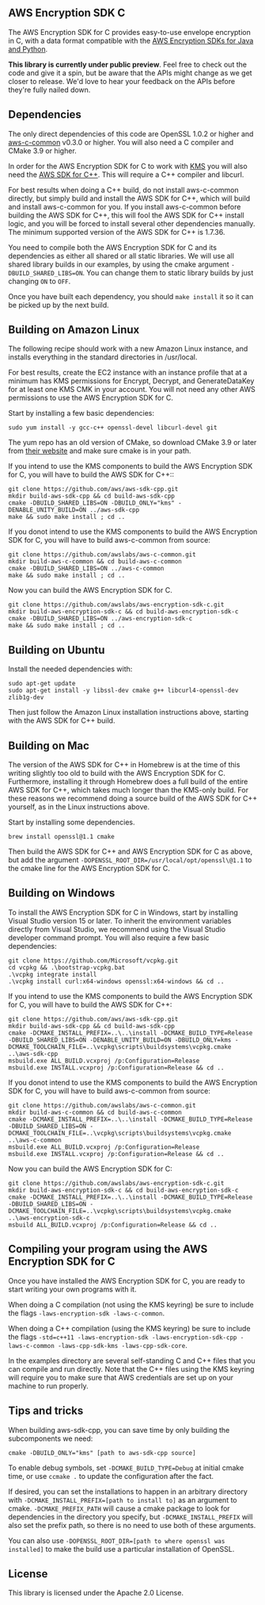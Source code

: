 ## AWS Encryption SDK C

The AWS Encryption SDK for C provides easy-to-use envelope encryption in C,
with a data format compatible with the [AWS Encryption SDKs for Java and
Python](https://docs.aws.amazon.com/encryption-sdk/latest/developer-guide/introduction.html).

**This library is currently under public preview**. Feel free to check out the
code and give it a spin, but be aware that the APIs might change as we get
closer to release. We'd love to hear your feedback on the APIs before they're
fully nailed down.

## Dependencies

The only direct dependencies of this code are OpenSSL 1.0.2 or higher and
[aws-c-common](https://github.com/awslabs/aws-c-common) v0.3.0 or higher. You will also need
a C compiler and CMake 3.9 or higher.

In order for the AWS Encryption SDK for C to work with [KMS](https://aws.amazon.com/kms/)
you will also need the [AWS SDK for C++](https://github.com/aws/aws-sdk-cpp).
This will require a C++ compiler and libcurl.

For best results when doing a C++ build, do not install aws-c-common directly, but simply
build and install the AWS SDK for C++, which will build and install aws-c-common for you.
If you install aws-c-common before building the AWS SDK for C++, this will fool the
AWS SDK for C++ install logic, and you will be forced to install several other dependencies
manually. The minimum supported version of the AWS SDK for C++ is 1.7.36.

You need to compile both the AWS Encryption SDK for C and its dependencies as either all
shared or all static libraries. We will use all shared library builds in our examples, by
using the cmake argument `-DBUILD_SHARED_LIBS=ON`. You can change them to static library
builds by just changing `ON` to `OFF`.

Once you have built each dependency, you should `make install` it so it can be picked
up by the next build.

## Building on Amazon Linux

The following recipe should work with a new Amazon Linux instance, and installs
everything in the standard directories in /usr/local.

For best results, create the EC2 instance with an instance profile that at a
minimum has KMS permissions for Encrypt, Decrypt, and GenerateDataKey for
at least one KMS CMK in your account. You will not need any other AWS
permissions to use the AWS Encryption SDK for C.

Start by installing a few basic dependencies:

    sudo yum install -y gcc-c++ openssl-devel libcurl-devel git

The yum repo has an old version of CMake, so download CMake 3.9 or later from [their
website](https://cmake.org/) and make sure cmake is in your path.

If you intend to use the KMS components to build the AWS Encryption SDK for C, you will have to build 
the AWS SDK for C++::

    git clone https://github.com/aws/aws-sdk-cpp.git
    mkdir build-aws-sdk-cpp && cd build-aws-sdk-cpp
    cmake -DBUILD_SHARED_LIBS=ON -DBUILD_ONLY="kms" -DENABLE_UNITY_BUILD=ON ../aws-sdk-cpp
    make && sudo make install ; cd ..

If you donot intend to use the KMS components to build the AWS Encryption SDK for C, you will have to build
aws-c-common from source: 

    git clone https://github.com/awslabs/aws-c-common.git
    mkdir build-aws-c-common && cd build-aws-c-common
    cmake -DBUILD_SHARED_LIBS=ON ../aws-c-common
    make && sudo make install ; cd ..


Now you can build the AWS Encryption SDK for C.

    git clone https://github.com/awslabs/aws-encryption-sdk-c.git
    mkdir build-aws-encryption-sdk-c && cd build-aws-encryption-sdk-c
    cmake -DBUILD_SHARED_LIBS=ON ../aws-encryption-sdk-c
    make && sudo make install ; cd ..

## Building on Ubuntu

Install the needed dependencies with:

    sudo apt-get update
    sudo apt-get install -y libssl-dev cmake g++ libcurl4-openssl-dev zlib1g-dev

Then just follow the Amazon Linux installation instructions above, starting with
the AWS SDK for C++ build.

## Building on Mac

The version of the AWS SDK for C++ in Homebrew is at the time of this writing
slightly too old to build with the AWS Encryption SDK for C. Furthermore,
installing it through Homebrew does a full build of the entire AWS SDK for C++, which
takes much longer than the KMS-only build. For these reasons we recommend doing a source
build of the AWS SDK for C++ yourself, as in the Linux instructions above.

Start by installing some dependencies.

    brew install openssl@1.1 cmake

Then build the AWS SDK for C++ and AWS Encryption SDK for C as above, but add the argument
`-DOPENSSL_ROOT_DIR=/usr/local/opt/openssl\@1.1` to the cmake line for the AWS Encryption
SDK for C.

## Building on Windows 

To install the AWS Encryption SDK for C in Windows, start by installing Visual Studio version 15 
or later. To inherit the environment variables directly from Visual Studio, we recommend using the Visual Studio
developer command prompt. You will also require a few basic dependencies: 

    git clone https://github.com/Microsoft/vcpkg.git
    cd vcpkg && .\bootstrap-vcpkg.bat
    .\vcpkg integrate install
    .\vcpkg install curl:x64-windows openssl:x64-windows && cd ..

If you intend to use the KMS components to build the AWS Encryption SDK for C, you will have to build 
the AWS SDK for C++:
    
    git clone https://github.com/aws/aws-sdk-cpp.git
    mkdir build-aws-sdk-cpp && cd build-aws-sdk-cpp
    cmake -DCMAKE_INSTALL_PREFIX=..\..\install -DCMAKE_BUILD_TYPE=Release -DBUILD_SHARED_LIBS=ON -DENABLE_UNITY_BUILD=ON -DBUILD_ONLY=kms -DCMAKE_TOOLCHAIN_FILE=..\vcpkg\scripts\buildsystems\vcpkg.cmake ..\aws-sdk-cpp
    msbuild.exe ALL_BUILD.vcxproj /p:Configuration=Release
    msbuild.exe INSTALL.vcxproj /p:Configuration=Release && cd ..

If you donot intend to use the KMS components to build the AWS Encryption SDK for C, you will have to build
aws-c-common from source: 

    git clone https://github.com/awslabs/aws-c-common.git
    mkdir build-aws-c-common && cd build-aws-c-common
    cmake -DCMAKE_INSTALL_PREFIX=..\..\install -DCMAKE_BUILD_TYPE=Release -DBUILD_SHARED_LIBS=ON -DCMAKE_TOOLCHAIN_FILE=..\vcpkg\scripts\buildsystems\vcpkg.cmake ..\aws-c-common
    msbuild.exe ALL_BUILD.vcxproj /p:Configuration=Release
    msbuild.exe INSTALL.vcxproj /p:Configuration=Release && cd ..

Now you can build the AWS Encryption SDK for C:

    git clone https://github.com/awslabs/aws-encryption-sdk-c.git
    mkdir build-aws-encryption-sdk-c && cd build-aws-encryption-sdk-c
    cmake -DCMAKE_INSTALL_PREFIX=..\..\install -DCMAKE_BUILD_TYPE=Release -DBUILD_SHARED_LIBS=ON -DCMAKE_TOOLCHAIN_FILE=..\vcpkg\scripts\buildsystems\vcpkg.cmake ..\aws-encryption-sdk-c
    msbuild ALL_BUILD.vcxproj /p:Configuration=Release && cd ..

## Compiling your program using the AWS Encryption SDK for C

Once you have installed the AWS Encryption SDK for C, you are ready to start writing
your own programs with it.

When doing a C compilation (not using the KMS keyring) be sure to include the flags
``-laws-encryption-sdk -laws-c-common``.

When doing a C++ compilation (using the KMS keyring) be sure to include the flags
``-std=c++11 -laws-encryption-sdk -laws-encryption-sdk-cpp -laws-c-common -laws-cpp-sdk-kms -laws-cpp-sdk-core``.

In the examples directory are several self-standing C and C++ files that you can
compile and run directly. Note that the C++ files using the KMS keyring will require
you to make sure that AWS credentials are set up on your machine to run properly.

## Tips and tricks

When building aws-sdk-cpp, you can save time by only building the subcomponents we need:

    cmake -DBUILD_ONLY="kms" [path to aws-sdk-cpp source]

To enable debug symbols, set `-DCMAKE_BUILD_TYPE=Debug` at initial cmake time,
or use `ccmake .` to update the configuration after the fact.

If desired, you can set the installations to happen in an arbitrary
directory with `-DCMAKE_INSTALL_PREFIX=[path to install to]` as an argument to cmake.
`-DCMAKE_PREFIX_PATH` will cause a cmake package to look for dependencies in the
directory you specify, but `-DCMAKE_INSTALL_PREFIX` will also set the prefix path,
so there is no need to use both of these arguments.

You can also use `-DOPENSSL_ROOT_DIR=[path to where openssl was installed]` to make
the build use a particular installation of OpenSSL.

## License

This library is licensed under the Apache 2.0 License. 
